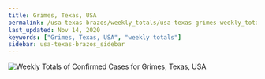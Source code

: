 ```yaml
---
title: Grimes, Texas, USA
permalink: /usa-texas-brazos/weekly_totals/usa-texas-grimes-weekly_totals.html
last_updated: Nov 14, 2020
keywords: ["Grimes, Texas, USA", "weekly totals"]
sidebar: usa-texas-brazos_sidebar
---
```


![Weekly Totals of Confirmed Cases for Grimes, Texas, USA](/covid_tracker/images/graphs/usa-texas-grimes-weekly_totals_graph.png)
